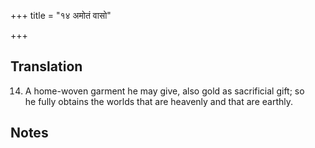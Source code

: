 +++
title = "१४ अमोतं वासो"

+++
## Translation
14. A home-woven garment he may give, also gold as sacrificial gift; so  
he fully obtains the worlds that are heavenly and that are earthly.

## Notes

